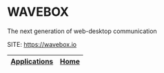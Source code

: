 # WAVEBOX
 
 The next generation of web-desktop communication
 
 SITE: https://wavebox.io

 | [Applications](https://portable-linux-apps.github.io/apps.html) | [Home](https://portable-linux-apps.github.io)
 | --- | --- |
